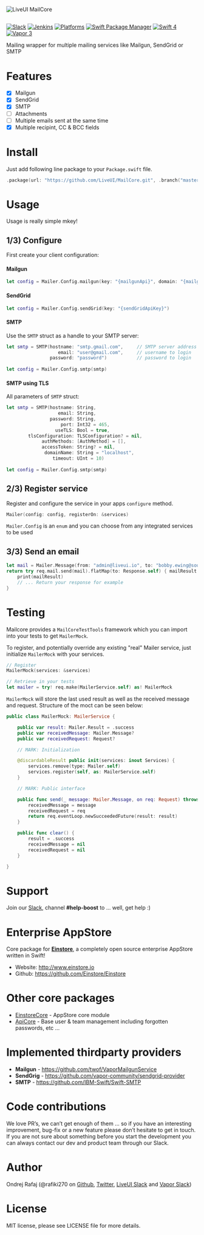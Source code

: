 ![LiveUI MailCore](https://github.com/LiveUI/MailCore/raw/master/Other/logo.png)

##

[![Slack](https://img.shields.io/badge/join-slack-745EAF.svg?style=flat)](http://bit.ly/2B0dEyt)
[![Jenkins](https://ci.liveui.io/job/LiveUI/job/MailCore/job/master/badge/icon)](https://ci.liveui.io/job/LiveUI/job/MailCore/)
[![Platforms](https://img.shields.io/badge/platforms-macOS%2010.13%20|%20Ubuntu%2016.04%20LTS-ff0000.svg?style=flat)](https://github.com/LiveUI/Boost)
[![Swift Package Manager](https://img.shields.io/badge/SPM-compatible-4BC51D.svg?style=flat)](https://swift.org/package-manager/)
[![Swift 4](https://img.shields.io/badge/swift-4.0-orange.svg?style=flat)](http://swift.org)
[![Vapor 3](https://img.shields.io/badge/vapor-3.0-blue.svg?style=flat)](https://vapor.codes)


Mailing wrapper for multiple mailing services like Mailgun, SendGrid or SMTP

# Features

- [x] Mailgun
- [x] SendGrid
- [x] SMTP
- [ ] Attachments
- [ ] Multiple emails sent at the same time
- [x] Multiple recipint, CC & BCC fields

# Install

Just add following line package to your `Package.swift` file.

```swift
.package(url: "https://github.com/LiveUI/MailCore.git", .branch("master"))
```

# Usage

Usage is really simple mkey!

## 1/3) Configure

First create your client configuration:

#### Mailgun

```swift
let config = Mailer.Config.mailgun(key: "{mailgunApi}", domain: "{mailgunDomain}", region: "{mailgunRegion}")
```

#### SendGrid

```swift
let config = Mailer.Config.sendGrid(key: "{sendGridApiKey}")
```

#### SMTP

Use the `SMTP` struct as a handle to your SMTP server:

```swift
let smtp = SMTP(hostname: "smtp.gmail.com",     // SMTP server address
                   email: "user@gmail.com",     // username to login
                password: "password")           // password to login
                
let config = Mailer.Config.smtp(smtp)
```

#### SMTP using TLS

All parameters of `SMTP` struct:

```swift
let smtp = SMTP(hostname: String,
                   email: String,
                password: String,
                    port: Int32 = 465,
                  useTLS: Bool = true,
        tlsConfiguration: TLSConfiguration? = nil,
             authMethods: [AuthMethod] = [],
             accessToken: String? = nil,
              domainName: String = "localhost",
                 timeout: UInt = 10)
                 
let config = Mailer.Config.smtp(smtp)
```

## 2/3) Register service

Register and configure the service in your apps `configure` method.

```swift
Mailer(config: config, registerOn: &services)
```

`Mailer.Config` is an `enum` and you can choose from any integrated services to be used

## 3/3) Send an email

```swift
let mail = Mailer.Message(from: "admin@liveui.io", to: "bobby.ewing@southfork.com", subject: "Oil spill", text: "Oooops I did it again", html: "<p>Oooops I did it again</p>")
return try req.mail.send(mail).flatMap(to: Response.self) { mailResult in
    print(mailResult)
    // ... Return your response for example
}
```

# Testing

Mailcore provides a  `MailCoreTestTools` framework which you can import into your tests to get `MailerMock`.

To register, and potentially override any existing "real" Mailer service, just initialize `MailerMock` with your services.

```swift
// Register
MailerMock(services: &services)

// Retrieve in your tests
let mailer = try! req.make(MailerService.self) as! MailerMock
```

`MailerMock` will store the last used result as well as the received message and request. Structure of the moct can be seen below:

```swift
public class MailerMock: MailerService {

    public var result: Mailer.Result = .success
    public var receivedMessage: Mailer.Message?
    public var receivedRequest: Request?

    // MARK: Initialization

    @discardableResult public init(services: inout Services) {
        services.remove(type: Mailer.self)
        services.register(self, as: MailerService.self)
    }

    // MARK: Public interface

    public func send(_ message: Mailer.Message, on req: Request) throws -> Future<Mailer.Result> {
        receivedMessage = message
        receivedRequest = req
        return req.eventLoop.newSucceededFuture(result: result)
    }

    public func clear() {
        result = .success
        receivedMessage = nil
        receivedRequest = nil
    }

}
```

# Support

Join our [Slack](http://bit.ly/2B0dEyt), channel <b>#help-boost</b> to ... well, get help :) 

# Enterprise AppStore

Core package for <b>[Einstore](http://www.einstore.io)</b>, a completely open source enterprise AppStore written in Swift!
- Website: http://www.einstore.io
- Github: https://github.com/Einstore/Einstore

# Other core packages

* [EinstoreCore](https://github.com/Einstore/EinstoreCore/) - AppStore core module
* [ApiCore](https://github.com/LiveUI/ApiCore/) - Base user & team management including forgotten passwords, etc ...

# Implemented thirdparty providers

* <b>Mailgun</b> - https://github.com/twof/VaporMailgunService
* <b>SendGrig</b> - https://github.com/vapor-community/sendgrid-provider
* <b>SMTP</b> - https://github.com/IBM-Swift/Swift-SMTP

# Code contributions

We love PR’s, we can’t get enough of them ... so if you have an interesting improvement, bug-fix or a new feature please don’t hesitate to get in touch. If you are not sure about something before you start the development you can always contact our dev and product team through our Slack.

# Author

Ondrej Rafaj (@rafiki270 on [Github](https://github.com/rafiki270), [Twitter](https://twitter.com/rafiki270), [LiveUI Slack](http://bit.ly/2B0dEyt) and [Vapor Slack](https://vapor.team/))

# License

MIT license, please see LICENSE file for more details.

